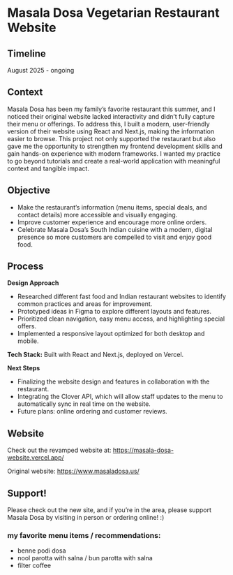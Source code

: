 # Masala Dosa Vegetarian Restaurant Website

## Timeline
August 2025 - ongoing

## Context
Masala Dosa has been my family’s favorite restaurant this summer, and I noticed their original website lacked interactivity and didn’t fully capture their menu or offerings. To address this, I built a modern, user-friendly version of their website using React and Next.js, making the information easier to browse. This project not only supported the restaurant but also gave me the opportunity to strengthen my frontend development skills and gain hands-on experience with modern frameworks. I wanted my practice to go beyond tutorials and create a real-world application with meaningful context and tangible impact.

## Objective
* Make the restaurant’s information (menu items, special deals, and contact details) more accessible and visually engaging.
* Improve customer experience and encourage more online orders.
* Celebrate Masala Dosa’s South Indian cuisine with a modern, digital presence so more customers are compelled to visit and enjoy good food.

## Process

**Design Approach**
* Researched different fast food and Indian restaurant websites to identify common practices and areas for improvement.
* Prototyped ideas in Figma to explore different layouts and features.
* Prioritized clean navigation, easy menu access, and highlighting special offers.
* Implemented a responsive layout optimized for both desktop and mobile.

**Tech Stack:** Built with React and Next.js, deployed on Vercel.

**Next Steps**
* Finalizing the website design and features in collaboration with the restaurant.
* Integrating the Clover API, which will allow staff updates to the menu to automatically sync in real time on the website.
* Future plans: online ordering and customer reviews.

## Website 
Check out the revamped website at: https://masala-dosa-website.vercel.app/ 

Original website: https://www.masaladosa.us/ 

## Support!
Please check out the new site, and if you’re in the area, please support Masala Dosa by visiting in person or ordering online! :)

### my favorite menu items / recommendations: 
- benne podi dosa
- nool parotta with salna / bun parotta with salna
- filter coffee 


